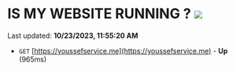 # IS MY WEBSITE RUNNING ? [![](https://img.shields.io/static/v1?label=Sponsor&message=%E2%9D%A4&logo=GitHub&color=%23fe8e86)](https://github.com/sponsors/<username>)

Last updated: **10/23/2023, 11:55:20 AM**

- `GET` [https://youssefservice.me](https://youssefservice.me) - **Up** (965ms)
